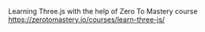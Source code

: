 Learning Three.js with the help of Zero To Mastery course https://zerotomastery.io/courses/learn-three-js/
